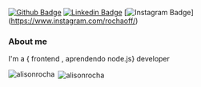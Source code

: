 [![Github
Badge](https://img.shields.io/badge/-Github-000?style=flat-square&logo=Github&logoColor=white&link=https://github.com/alisonrocha)](https://github.com/alisonrocha)
[![Linkedin
Badge](https://img.shields.io/badge/-LinkedIn-blue?style=flat-square&logo=Linkedin&logoColor=white&link=https://www.linkedin.com/in/alison-rocha-dev/)](https://www.linkedin.com/in/alison-rocha-dev/)
[![Instagram
Badge](https://img.shields.io/badge/Instagram-E4405F?style=for-the-badge&logo=instagram&logoColor=white&link=https://www.instagram.com/rochaoff/)]
(https://www.instagram.com/rochaoff/)



### About me 

I'm a { frontend , aprendendo node.js} developer 

<p>
  <img
    align="left"
    src="https://github-readme-stats.vercel.app/api/top-langs/?username=alisonrocha&layout=compact&theme=nightowl"
    alt="alisonrocha"
  />
</p>

<p>
  &nbsp;<img
    align="center"
    src="https://github-readme-stats.vercel.app/api?username=alisonrocha&show_icons=true&theme=nightowl"
    alt="alisonrocha"
  />
</p>
